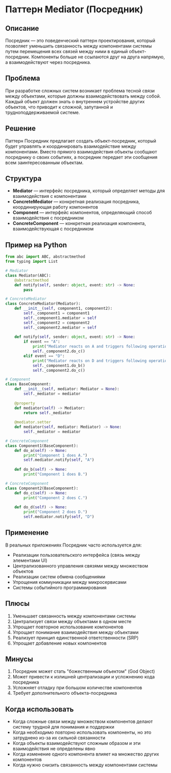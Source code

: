 # Паттерн Mediator (Посредник)

## Описание
Посредник — это поведенческий паттерн проектирования, который позволяет уменьшить связанность между компонентами системы путем перемещения всех связей между ними в единый объект-посредник. Компоненты больше не ссылаются друг на друга напрямую, а взаимодействуют через посредника.

## Проблема
При разработке сложных систем возникает проблема тесной связи между объектами, которые должны взаимодействовать между собой. Каждый объект должен знать о внутреннем устройстве других объектов, что приводит к сложной, запутанной и трудноподдерживаемой системе.

## Решение
Паттерн Посредник предлагает создать объект-посредник, который будет управлять и координировать взаимодействие между компонентами. Вместо прямого взаимодействия объекты сообщают посреднику о своих событиях, а посредник передает эти сообщения всем заинтересованным объектам.

## Структура
- **Mediator** — интерфейс посредника, который определяет методы для взаимодействия с компонентами
- **ConcreteMediator** — конкретная реализация посредника, координирующая работу компонентов
- **Component** — интерфейс компонентов, определяющий способ взаимодействия с посредником
- **ConcreteComponent** — конкретная реализация компонента, взаимодействующая с посредником

## Пример на Python

```python
from abc import ABC, abstractmethod
from typing import List

# Mediator
class Mediator(ABC):
    @abstractmethod
    def notify(self, sender: object, event: str) -> None:
        pass

# ConcreteMediator
class ConcreteMediator(Mediator):
    def __init__(self, component1, component2):
        self._component1 = component1
        self._component1.mediator = self
        self._component2 = component2
        self._component2.mediator = self
    
    def notify(self, sender: object, event: str) -> None:
        if event == "A":
            print("Mediator reacts on A and triggers following operations:")
            self._component2.do_c()
        elif event == "D":
            print("Mediator reacts on D and triggers following operations:")
            self._component1.do_b()
            self._component2.do_c()

# Component
class BaseComponent:
    def __init__(self, mediator: Mediator = None):
        self._mediator = mediator
    
    @property
    def mediator(self) -> Mediator:
        return self._mediator
    
    @mediator.setter
    def mediator(self, mediator: Mediator) -> None:
        self._mediator = mediator

# ConcreteComponent
class Component1(BaseComponent):
    def do_a(self) -> None:
        print("Component 1 does A.")
        self.mediator.notify(self, "A")
    
    def do_b(self) -> None:
        print("Component 1 does B.")

# ConcreteComponent
class Component2(BaseComponent):
    def do_c(self) -> None:
        print("Component 2 does C.")
    
    def do_d(self) -> None:
        print("Component 2 does D.")
        self.mediator.notify(self, "D")
```

## Применение
В реальных приложениях Посредник часто используется для:
- Реализации пользовательского интерфейса (связь между элементами UI)
- Централизованного управления связями между множеством объектов
- Реализации систем обмена сообщениями
- Упрощения коммуникации между микросервисами
- Системы событийного программирования

## Плюсы
1. Уменьшает связанность между компонентами системы
2. Централизует связи между объектами в одном месте
3. Упрощает повторное использование компонентов
4. Упрощает понимание взаимодействия между объектами
5. Реализует принцип единственной ответственности (SRP)
6. Упрощает добавление новых компонентов

## Минусы
1. Посредник может стать "божественным объектом" (God Object)
2. Может привести к излишней централизации и усложнению кода посредника
3. Усложняет отладку при большом количестве компонентов
4. Требует дополнительного объекта-посредника

## Когда использовать
- Когда сложные связи между множеством компонентов делают систему трудной для понимания и поддержки
- Когда необходимо повторно использовать компоненты, но это затруднено из-за их сильной связанности
- Когда объекты взаимодействуют сложным образом и эти взаимодействия не определены явно
- Когда изменение одного компонента влияет на множество других компонентов
- Когда нужно снизить связанность между компонентами системы
